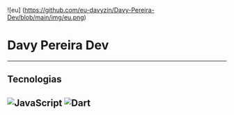 ![eu] (https://github.com/eu-davyzin/Davy-Pereira-Dev/blob/main/img/eu.png)
# Davy Pereira Dev
---
##  Tecnologias
![JavaScript](https://github.com/eu-davyzin/Davy-Pereira-Dev/blob/main/img/js.png)
![Dart](https://github.com/eu-davyzin/Davy-Pereira-Dev/blob/main/img/dart.png)
---
